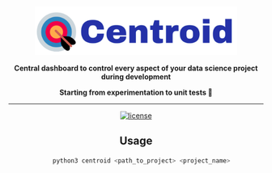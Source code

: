 <div align="center">

<img src="docs/source/imgs/centroid_logo.png" width="400px">

**Central dashboard to control every aspect of your data science project during development**
   
**Starting from experimentation to unit tests 🏁**

_________________________________________________________________________________________
   
[![license](https://img.shields.io/github/license/bipinKrishnan/centroid)](https://github.com/bipinKrishnan/centroid/blob/main/LICENSE)
## Usage
```bash
   python3 centroid <path_to_project> <project_name>
```
